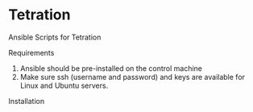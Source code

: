 # Tetration
Ansible Scripts for Tetration

Requirements

1. Ansible should be pre-installed on the control machine
2. Make sure ssh (username and password) and keys are available for Linux and Ubuntu servers.

Installation
